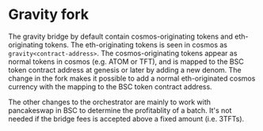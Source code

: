 # Gravity fork

The gravity bridge by default contain cosmos-originating tokens and eth-originating tokens. The eth-originating tokens is seen in cosmos as `gravity<contract-address>`. The cosmos-originating tokens appear as normal tokens in cosmos (e.g. ATOM or TFT), and is mapped to the BSC token contract address at genesis or later by adding a new denom. The change in the fork makes it possible to add a normal eth-originated cosmos currency with the mapping to the BSC token contract address.

The other changes to the orchestrator are mainly to work with pancakeswap in BSC to determine the profitablity of a batch. It's not needed if the bridge fees is accepted above a fixed amount (i.e. 3TFTs).

